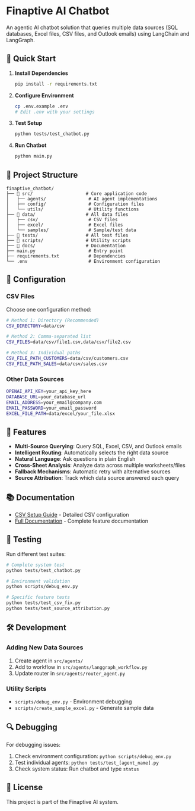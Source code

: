 # Finaptive AI Chatbot

An agentic AI chatbot solution that queries multiple data sources (SQL databases, Excel files, CSV files, and Outlook emails) using LangChain and LangGraph.

## 🚀 Quick Start

1. **Install Dependencies**
   ```bash
   pip install -r requirements.txt
   ```

2. **Configure Environment**
   ```bash
   cp .env.example .env
   # Edit .env with your settings
   ```

3. **Test Setup**
   ```bash
   python tests/test_chatbot.py
   ```

4. **Run Chatbot**
   ```bash
   python main.py
   ```

## 📁 Project Structure

```
finaptive_chatbot/
├── 📁 src/                    # Core application code
│   ├── agents/                # AI agent implementations
│   ├── config/                # Configuration files
│   └── utils/                 # Utility functions
├── 📁 data/                   # All data files
│   ├── csv/                   # CSV files
│   ├── excel/                 # Excel files
│   └── samples/               # Sample/test data
├── 📁 tests/                  # All test files
├── 📁 scripts/                # Utility scripts
├── 📁 docs/                   # Documentation
├── main.py                    # Entry point
├── requirements.txt           # Dependencies
└── .env                       # Environment configuration
```

## 🔧 Configuration

### CSV Files
Choose one configuration method:

```bash
# Method 1: Directory (Recommended)
CSV_DIRECTORY=data/csv

# Method 2: Comma-separated list
CSV_FILES=data/csv/file1.csv,data/csv/file2.csv

# Method 3: Individual paths
CSV_FILE_PATH_CUSTOMERS=data/csv/customers.csv
CSV_FILE_PATH_SALES=data/csv/sales.csv
```

### Other Data Sources
```bash
OPENAI_API_KEY=your_api_key_here
DATABASE_URL=your_database_url
EMAIL_ADDRESS=your_email@company.com
EMAIL_PASSWORD=your_email_password
EXCEL_FILE_PATH=data/excel/your_file.xlsx
```

## 🎯 Features

- **Multi-Source Querying**: Query SQL, Excel, CSV, and Outlook emails
- **Intelligent Routing**: Automatically selects the right data source
- **Natural Language**: Ask questions in plain English
- **Cross-Sheet Analysis**: Analyze data across multiple worksheets/files
- **Fallback Mechanisms**: Automatic retry with alternative sources
- **Source Attribution**: Track which data source answered each query

## 📚 Documentation

- [CSV Setup Guide](docs/CSV_SETUP_GUIDE.md) - Detailed CSV configuration
- [Full Documentation](docs/README.md) - Complete feature documentation

## 🧪 Testing

Run different test suites:

```bash
# Complete system test
python tests/test_chatbot.py

# Environment validation
python scripts/debug_env.py

# Specific feature tests
python tests/test_csv_fix.py
python tests/test_source_attribution.py
```

## 🛠️ Development

### Adding New Data Sources
1. Create agent in `src/agents/`
2. Add to workflow in `src/agents/langgraph_workflow.py`
3. Update router in `src/agents/router_agent.py`

### Utility Scripts
- `scripts/debug_env.py` - Environment debugging
- `scripts/create_sample_excel.py` - Generate sample data

## 🔍 Debugging

For debugging issues:
1. Check environment configuration: `python scripts/debug_env.py`
2. Test individual agents: `python tests/test_[agent_name].py`
3. Check system status: Run chatbot and type `status`

## 📄 License

This project is part of the Finaptive AI system.